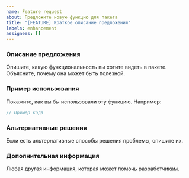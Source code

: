 ```yaml
---
name: Feature request
about: Предложите новую функцию для пакета
title: "[FEATURE] Краткое описание предложения"
labels: enhancement
assignees: []
---
```


### Описание предложения
Опишите, какую функциональность вы хотите видеть в пакете. Объясните, почему она может быть полезной.

### Пример использования
Покажите, как вы бы использовали эту функцию. Например:
```php
// Пример кода
```

### Альтернативные решения
Если есть альтернативные способы решения проблемы, опишите их.

### Дополнительная информация
Любая другая информация, которая может помочь разработчикам.
